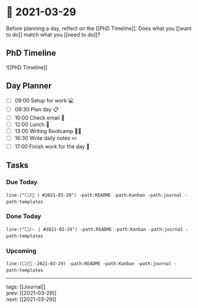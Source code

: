 # 📆 2021-03-29

Before planning a day, reflect on the [[PhD Timeline]]. Does what you [[want to do]] match what you [[need to do]]?

## PhD Timeline

![[PhD Timeline]]

## Day Planner
- [ ] 09:00 Setup for work 💻
- [ ] 09:30 Plan day 📋
- [ ] 10:00 Check email 📧
- [ ] 12:00 Lunch 🍙
- [ ] 13:00 Writing Bootcamp 💪🏻
- [ ] 16:30 Write daily notes ✏️
- [ ] 17:00 Finish work for the day 🎉

## Tasks

### Due Today

```query
line:("⬜/🧨 | #2021-03-29") -path:README -path:Kanban -path:journal -path:templates
```

### Done Today

```query
line:("⬜/✨ | #2021-03-29") -path:README -path:Kanban -path:journal -path:templates
```


### Upcoming

```query
line:(⬜/🧨 -2021-03-29) -path:README -path:Kanban -path:journal -path:templates
```

---

tags: [[Journal]]  
prev: [[2021-03-29]]  
next: [[2021-03-29]]  